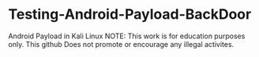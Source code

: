 # Testing-Android-Payload-BackDoor
Android Payload in Kali Linux
NOTE: This work is for education purposes only. This github Does not promote or encourage any illegal activites.
